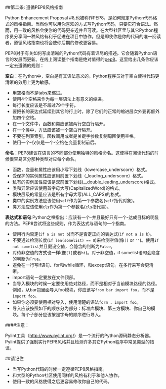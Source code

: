 ##第二条: 遵循PEP8风格指南

Python Enhancement Proposal #8,也被称作PEP8，是如何规定Python代码格式的风格指南。当然你可以用你喜欢的方式写Python代码，只要它符合语法。然而，用一致的风格会使你的代码更亲近并且可读。在大型社区里与其它Python程序员分享同一种风格有利于促进在项目中协作。但是即使你是你的代码的唯一阅读者，遵循风格指南也将会使你后期的修改更容易。

PEP8对于有关如何写出清晰的Python代码有着详尽的描述。它会随着Python语言的发展而更新。在线上阅读整个指南是绝对值得的[pep8](https://www.python.org/dev/peps/pep-0008/)。这里给出几条你应该一定去遵循的规则：

**空白**：在Python中，空白是有其语法意义的。Python程序员对于空白使得代码更清晰的效用上更为敏感。

* 用空格而不是tabs来缩进。
* 使用4个空格来作为每一层语法上有意义的缩进。
* 每行长度应该是不超过79个字符。
* 要把长的表达式延续到其它的行上时，除了它们的正常的缩进层次外要再额外加四个空格。
* 在一个文件中，函数和类应该被两行空白行隔开。
* 在一个类中，方法应该被一个空白行隔开。
* 不要在列表索引，函数调用或者是关键字参数复制周围使用空格。
* 使用一个-仅仅是一个-空格在变量复制前后。

**命名**：PEP8建议在语言的不同部分使用独特的风格命名。这使得在阅读代码的时候很容易区分那种类型对应每个命名。

* 函数，变量和属性应该用小写下划线（lowercase_underscore）格式。
* 受保护的实例属性应该用前置下划线（_leading_underscore）格式。
* 私有的实例属性应该是双前置下划线(__double_leading_underscore)格式。
* 类和异常应该使用首字母大写(CapitalizedWord)的格式。
* 模块层级的常量应该是所有字母大写(ALL_CAPS)的格式。
* 类中的实例方法应该使用`self`作为第一个参数名(`self`指代对象)。
* 类方法应该使用`cls`作为第一个参数名(`cls`指代类)。

**表达式和语句**:Python之禅指出：应该有一个-并且最好只有一个-达成目标的明显的方法。PEP8尝试将这些规则，作为表达式与语句的一个指南。

* 使用行内否定(`if a is not b`)而不是否定正向的表达式(`if not a is b`)。
* 不要通过检测长度(`if len(somelist) == 0`)来检测空值(像`[]` or `''`)。使用`if not somelist`并且假设空值，会隐含的判断为`False`。
* 对待非空值的方式也一样(像`[1]`或者`hi`)。对于非空值，if somelist语句会隐含的判断为`True`。
* 避免在一行写if语句、for和while循环，和except语句。在多行来写会更清晰。
* import语句一定要放在文件顶部。
* 当导入模块的时候一定要使用绝对路径，而不是相对于当前模块路径的路径。例如，从bar包里面导入foo模块，你应该写`from bar import foo`，而不是`import foo`。
* 如果你必须要使用相对导入，使用清楚的语法`form . import foo`。
* 导入应该按照如下的顺序分为部分：标准库模块、第三方模块、你自己的模块。每个子部分应该按照字母的顺序进行导入。

####注意：

Pylint工具（<http://www.pylint.org/>）是一个流行的Python源码静态分析器。Pylint提供了强制实行PEP8风格并且检测许多其它Python程序中常见类型的错误。

##请记住

* 当写Python代码的时候一定遵循PEP8风格指南。
* 和大型的Python社区使用同样的风格有利于和他人协作。
* 使用一致的风格使得之后更容易修改你自己的代码。





